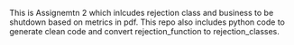 This is Assignemtn 2 which inlcudes rejection class and business to be shutdown based on metrics in pdf.
This repo also includes python code  to generate clean code and convert rejection_function to rejection_classes.
